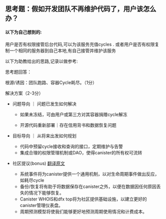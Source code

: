 ## 思考题：假如开发团队不再维护代码了，用户该怎么办？

#### 以下为自己想到的:

用户是否有权限接管后台代码,可以为该服务充值cycles  . 或者用户是否有权限复制一个相同的服务器到自己本地,有自己接管并维护该服务



以下为助教给出的思路,记录以做参考:

思考题回答：

根源/诱因：团队跑路、容器Cycle耗尽。（1分）

解决方案（2-3分）

- 问题导向 ｜ 问题已发生如何解决

  - 如果未冻结，可由用户或第三方对其容器捐赠cycle解冻

   - 开源代码重新部署｜存在信用背书和数据恢复问题

- 目标导向 ｜ 从将来出发如何规划
  - 代码中预留cycle接收和查询的接口，定期维护与告警
   - 集成合理的权限管理机制或DAO，使得canister的所有权可流转
- 社区提议(bonus) [翻译原文](https://forum.dfinity.org/t/icturtles-ran-away-how-to-solve-it/14626/8)
  - 系统事件将为canister提供一个通用机制，以对生命周期事件做出反应，如耗尽cycle
   - 备份/恢复将有助于将数据保存在canister之外，以便在数据因任何原因丢失的情况下能够恢复。
   - Canister WHOIS和dfx top将为社区提供基础设施，以建立更好的canister管理仪表盘。
   - 周期预测模型将使我们能够更好地预测周期使用情况和计费成本。

